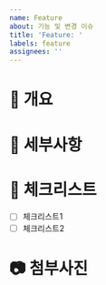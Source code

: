 ```yaml
---
name: Feature
about: 기능 및 변경 이슈
title: 'Feature: '
labels: feature
assignees: ''
---
```


# 📘 개요

# 📗 세부사항

# 📙 체크리스트

- [ ] 체크리스트1
- [ ] 체크리스트2

# 📷 첨부사진
